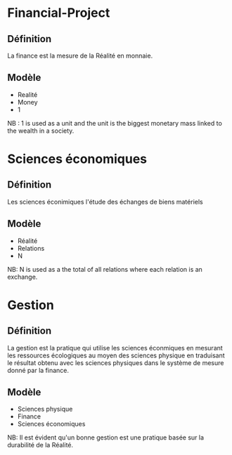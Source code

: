 # Financial-Project

## Définition

La finance est la mesure de la Réalité en monnaie.

## Modèle
* Realité
* Money
* 1

NB : 1 is used as a unit and the unit is the biggest monetary mass linked to the wealth in a society.

# Sciences économiques

## Définition

Les sciences éconimiques l'étude des échanges de biens matériels

## Modèle
* Réalité
* Relations
* N

NB: N is used as a the total of all relations where each relation is an exchange.

# Gestion

## Définition

La gestion est la pratique qui utilise les sciences éconmiques en mesurant les ressources écologiques au moyen des sciences physique en traduisant le résultat obtenu avec les sciences physiques dans le système de mesure donné par la finance.

## Modèle
* Sciences physique
* Finance
* Sciences économiques

NB: Il est évident qu'un bonne gestion est une pratique basée sur la durabilité de la Réalité.
